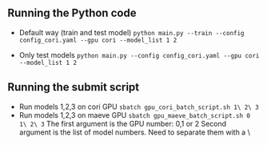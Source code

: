 


## Running the Python code
- Default way (train and test model)
` python main.py --train --config config_cori.yaml --gpu cori --model_list 1 2 `

- Only test models
` python main.py --config config_cori.yaml --gpu cori --model_list 1 2  `


## Running the submit script
- Run models 1,2,3 on cori GPU
` sbatch gpu_cori_batch_script.sh 1\ 2\ 3 `
- Run models 1,2,3 on maeve GPU 
` sbatch gpu_maeve_batch_script.sh 0 1\ 2\ 3 `
The first argument is the GPU number: 0,1 or 2
Second argument is the list of model numbers. Need to separate them with a \

